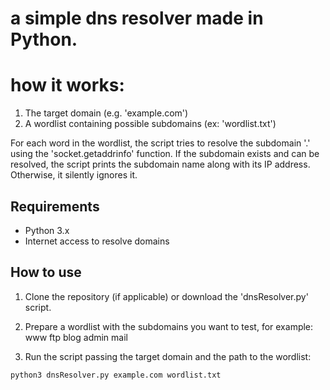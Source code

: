 # a simple dns resolver made in Python.

# how it works:
1. The target domain (e.g. 'example.com')
2. A wordlist containing possible subdomains (ex: 'wordlist.txt')

For each word in the wordlist, the script tries to resolve the subdomain '<word>.<domain>' using the 'socket.getaddrinfo' function. If the subdomain exists and can be resolved, the script prints the subdomain name along with its IP address. Otherwise, it silently ignores it.

## Requirements

- Python 3.x
- Internet access to resolve domains

## How to use

1. Clone the repository (if applicable) or download the 'dnsResolver.py' script.

2. Prepare a wordlist with the subdomains you want to test, for example:
www
ftp
blog
admin
mail

3. Run the script passing the target domain and the path to the wordlist:
```bash
python3 dnsResolver.py example.com wordlist.txt

